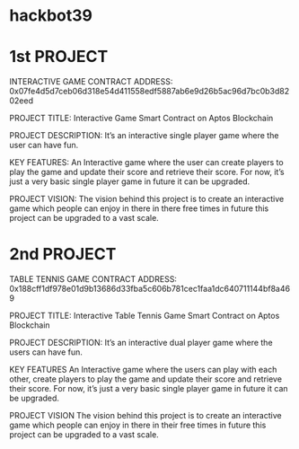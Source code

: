 # hackbot39
# 1st PROJECT

INTERACTIVE GAME
CONTRACT ADDRESS: 0x07fe4d5d7ceb06d318e54d411558edf5887ab6e9d26b5ac96d7bc0b3d8202eed

PROJECT TITLE:
Interactive Game Smart Contract on Aptos Blockchain

PROJECT DESCRIPTION:
It’s an interactive single player game where the user can have fun.

KEY FEATURES:
An Interactive game where the user can create players to play the game and update their score and retrieve their score. For now, it’s just a very basic single player game in future it can be upgraded. 

PROJECT VISION:
The vision behind this project is to create an interactive game which people can enjoy in there in there free times in future this project can be upgraded to a vast scale.


# 2nd PROJECT

TABLE TENNIS GAME
CONTRACT ADDRESS: 0x188cff1df978e01d9b13686d33fba5c606b781cec1faa1dc640711144bf8a469

PROJECT TITLE:
Interactive Table Tennis Game Smart Contract on Aptos Blockchain

PROJECT DESCRIPTION:
It’s an interactive dual player game where the users can have fun.

KEY FEATURES
An Interactive game where the users can play with each other, create players to play the game and update their score and retrieve their score. For now, it’s just a very basic single player game in future it can be upgraded. 

PROJECT VISION
The vision behind this project is to create an interactive game which people can enjoy in there in their free times in future this project can be upgraded to a vast scale.
